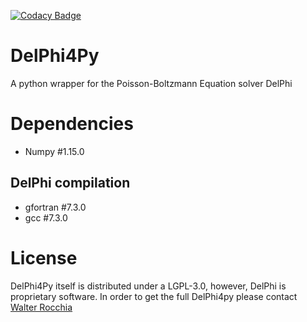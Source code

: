 [![Codacy Badge](https://api.codacy.com/project/badge/Grade/2424f5ac19bb4490afb875172f26678e)](https://www.codacy.com/app/pedrishi/DelPhi4Py?utm_source=github.com&amp;utm_medium=referral&amp;utm_content=mms-fcul/DelPhi4Py&amp;utm_campaign=Badge_Grade)

# DelPhi4Py

A python wrapper for the Poisson-Boltzmann Equation solver DelPhi

# Dependencies

- Numpy #1.15.0

## DelPhi compilation

- gfortran #7.3.0
- gcc #7.3.0

# License

DelPhi4Py itself is distributed under a LGPL-3.0, however, DelPhi is
proprietary software.
In order to get the full DelPhi4py please contact [Walter Rocchia](https://www.iit.it/people/walter-rocchia)